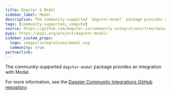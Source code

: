```yaml
---
title: Dagster & Modal
sidebar_label: Modal
description: The community-supported `dagster-modal` package provides an integration with Modal.
tags: [community-supported, compute]
source: https://github.com/dagster-io/community-integrations/tree/main/libraries/dagster-modal
pypi: https://pypi.org/project/dagster-modal/
sidebar_custom_props:
  logo: images/integrations/modal.svg
  community: true
partnerlink:
---
```


The community-supported `dagster-modal` package provides an integration with Modal.

For more information, see the [Dagster Community Integrations GitHub repository](https://github.com/dagster-io/community-integrations/tree/main/libraries/dagster-modal).
